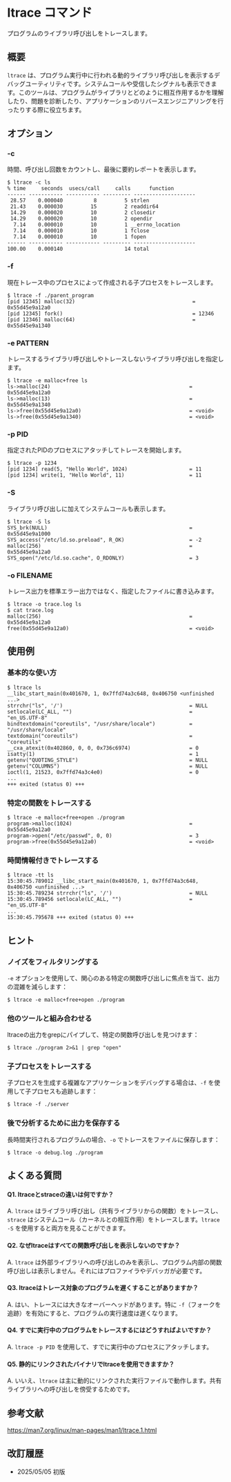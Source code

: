 # ltrace コマンド

プログラムのライブラリ呼び出しをトレースします。

## 概要

`ltrace` は、プログラム実行中に行われる動的ライブラリ呼び出しを表示するデバッグユーティリティです。システムコールや受信したシグナルも表示できます。このツールは、プログラムがライブラリとどのように相互作用するかを理解したり、問題を診断したり、アプリケーションのリバースエンジニアリングを行ったりする際に役立ちます。

## オプション

### **-c**

時間、呼び出し回数をカウントし、最後に要約レポートを表示します。

```console
$ ltrace -c ls
% time     seconds  usecs/call     calls      function
------ ----------- ----------- --------- --------------------
 28.57    0.000040          8         5 strlen
 21.43    0.000030         15         2 readdir64
 14.29    0.000020         10         2 closedir
 14.29    0.000020         10         2 opendir
  7.14    0.000010         10         1 __errno_location
  7.14    0.000010         10         1 fclose
  7.14    0.000010         10         1 fopen
------ ----------- ----------- --------- --------------------
100.00    0.000140                    14 total
```

### **-f**

現在トレース中のプロセスによって作成される子プロセスをトレースします。

```console
$ ltrace -f ./parent_program
[pid 12345] malloc(32)                                      = 0x55d45e9a12a0
[pid 12345] fork()                                          = 12346
[pid 12346] malloc(64)                                      = 0x55d45e9a1340
```

### **-e PATTERN**

トレースするライブラリ呼び出しやトレースしないライブラリ呼び出しを指定します。

```console
$ ltrace -e malloc+free ls
ls->malloc(24)                                             = 0x55d45e9a12a0
ls->malloc(13)                                             = 0x55d45e9a1340
ls->free(0x55d45e9a12a0)                                   = <void>
ls->free(0x55d45e9a1340)                                   = <void>
```

### **-p PID**

指定されたPIDのプロセスにアタッチしてトレースを開始します。

```console
$ ltrace -p 1234
[pid 1234] read(5, "Hello World", 1024)                    = 11
[pid 1234] write(1, "Hello World", 11)                     = 11
```

### **-S**

ライブラリ呼び出しに加えてシステムコールも表示します。

```console
$ ltrace -S ls
SYS_brk(NULL)                                              = 0x55d45e9a1000
SYS_access("/etc/ld.so.preload", R_OK)                     = -2
malloc(256)                                                = 0x55d45e9a12a0
SYS_open("/etc/ld.so.cache", O_RDONLY)                     = 3
```

### **-o FILENAME**

トレース出力を標準エラー出力ではなく、指定したファイルに書き込みます。

```console
$ ltrace -o trace.log ls
$ cat trace.log
malloc(256)                                                = 0x55d45e9a12a0
free(0x55d45e9a12a0)                                       = <void>
```

## 使用例

### 基本的な使い方

```console
$ ltrace ls
__libc_start_main(0x401670, 1, 0x7ffd74a3c648, 0x406750 <unfinished ...>
strrchr("ls", '/')                                         = NULL
setlocale(LC_ALL, "")                                      = "en_US.UTF-8"
bindtextdomain("coreutils", "/usr/share/locale")           = "/usr/share/locale"
textdomain("coreutils")                                    = "coreutils"
__cxa_atexit(0x402860, 0, 0, 0x736c6974)                   = 0
isatty(1)                                                  = 1
getenv("QUOTING_STYLE")                                    = NULL
getenv("COLUMNS")                                          = NULL
ioctl(1, 21523, 0x7ffd74a3c4e0)                            = 0
...
+++ exited (status 0) +++
```

### 特定の関数をトレースする

```console
$ ltrace -e malloc+free+open ./program
program->malloc(1024)                                      = 0x55d45e9a12a0
program->open("/etc/passwd", 0, 0)                         = 3
program->free(0x55d45e9a12a0)                              = <void>
```

### 時間情報付きでトレースする

```console
$ ltrace -tt ls
15:30:45.789012 __libc_start_main(0x401670, 1, 0x7ffd74a3c648, 0x406750 <unfinished ...>
15:30:45.789234 strrchr("ls", '/')                         = NULL
15:30:45.789456 setlocale(LC_ALL, "")                      = "en_US.UTF-8"
...
15:30:45.795678 +++ exited (status 0) +++
```

## ヒント

### ノイズをフィルタリングする

`-e` オプションを使用して、関心のある特定の関数呼び出しに焦点を当て、出力の混雑を減らします：
```console
$ ltrace -e malloc+free+open ./program
```

### 他のツールと組み合わせる

ltraceの出力をgrepにパイプして、特定の関数呼び出しを見つけます：
```console
$ ltrace ./program 2>&1 | grep "open"
```

### 子プロセスをトレースする

子プロセスを生成する複雑なアプリケーションをデバッグする場合は、`-f` を使用して子プロセスも追跡します：
```console
$ ltrace -f ./server
```

### 後で分析するために出力を保存する

長時間実行されるプログラムの場合、`-o` でトレースをファイルに保存します：
```console
$ ltrace -o debug.log ./program
```

## よくある質問

#### Q1. ltraceとstraceの違いは何ですか？
A. `ltrace` はライブラリ呼び出し（共有ライブラリからの関数）をトレースし、`strace` はシステムコール（カーネルとの相互作用）をトレースします。`ltrace -S` を使用すると両方を見ることができます。

#### Q2. なぜltraceはすべての関数呼び出しを表示しないのですか？
A. `ltrace` は外部ライブラリへの呼び出しのみを表示し、プログラム内部の関数呼び出しは表示しません。それにはプロファイラやデバッガが必要です。

#### Q3. ltraceはトレース対象のプログラムを遅くすることがありますか？
A. はい、トレースには大きなオーバーヘッドがあります。特に `-f`（フォークを追跡）を有効にすると、プログラムの実行速度は遅くなります。

#### Q4. すでに実行中のプログラムをトレースするにはどうすればよいですか？
A. `ltrace -p PID` を使用して、すでに実行中のプロセスにアタッチします。

#### Q5. 静的にリンクされたバイナリでltraceを使用できますか？
A. いいえ、`ltrace` は主に動的にリンクされた実行ファイルで動作します。共有ライブラリへの呼び出しを傍受するためです。

## 参考文献

https://man7.org/linux/man-pages/man1/ltrace.1.html

## 改訂履歴

- 2025/05/05 初版